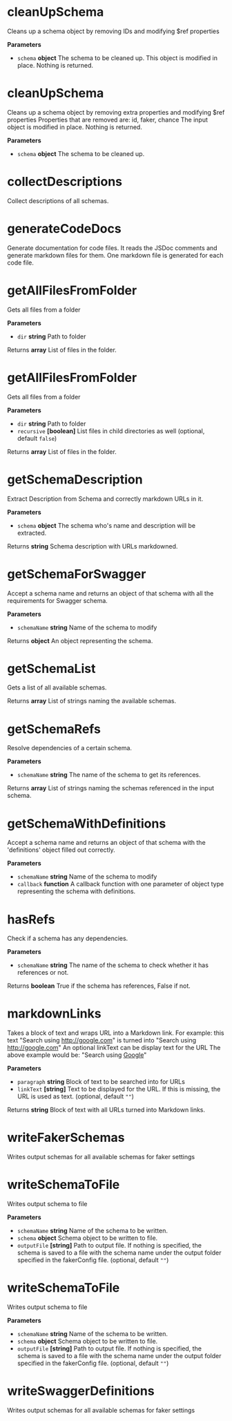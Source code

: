 # cleanUpSchema

Cleans up a schema object by removing IDs and modifying $ref properties

**Parameters**

-   `schema` **object** The schema to be cleaned up. This object is modified in place. Nothing is returned.

# cleanUpSchema

Cleans up a schema object by removing extra properties and modifying $ref properties
Properties that are removed are: id, faker, chance
The input object is modified in place. Nothing is returned.

**Parameters**

-   `schema` **object** The schema to be cleaned up.

# collectDescriptions

Collect descriptions of all schemas.

# generateCodeDocs

Generate documentation for code files. It reads the JSDoc comments and generate markdown files for them. One markdown file is generated for each code file.

# getAllFilesFromFolder

Gets all files from a folder

**Parameters**

-   `dir` **string** Path to folder

Returns **array** List of files in the folder.

# getAllFilesFromFolder

Gets all files from a folder

**Parameters**

-   `dir` **string** Path to folder
-   `recursive` **[boolean]** List files in child directories as well (optional, default `false`)

Returns **array** List of files in the folder.

# getSchemaDescription

Extract Description from Schema and correctly markdown URLs in it.

**Parameters**

-   `schema` **object** The schema who's name and description will be extracted.

Returns **string** Schema description with URLs markdowned.

# getSchemaForSwagger

Accept a schema name and returns an object of that schema with all the requirements for Swagger schema.

**Parameters**

-   `schemaName` **string** Name of the schema to modify

Returns **object** An object representing the schema.

# getSchemaList

Gets a list of all available schemas.

Returns **array** List of strings naming the available schemas.

# getSchemaRefs

Resolve dependencies of a certain schema.

**Parameters**

-   `schemaName` **string** The name of the schema to get its references.

Returns **array** List of strings naming the schemas referenced in the input schema.

# getSchemaWithDefinitions

Accept a schema name and returns an object of that schema with the 'definitions' object filled out correctly.

**Parameters**

-   `schemaName` **string** Name of the schema to modify
-   `callback` **function** A callback function with one parameter of object type representing the schema with definitions.

# hasRefs

Check if a schema has any dependencies.

**Parameters**

-   `schemaName` **string** The name of the schema to check whether it has references or not.

Returns **boolean** True if the schema has references, False if not.

# markdownLinks

Takes a block of text and wraps URL into a Markdown link.
For example: this text "Search using <http://google.com>"
is turned into "Search using <http://google.com>"
An optional linkText can be display text for the URL
The above example would be: "Search using [Google](http://google.com)"

**Parameters**

-   `paragraph` **string** Block of text to be searched into for URLs
-   `linkText` **[string]** Text to be displayed for the URL. If this is missing, the URL is used as text. (optional, default `""`)

Returns **string** Block of text with all URLs turned into Markdown links.

# writeFakerSchemas

Writes output schemas for all available schemas for faker settings

# writeSchemaToFile

Writes output schema to file

**Parameters**

-   `schemaName` **string** Name of the schema to be written.
-   `schema` **object** Schema object to be written to file.
-   `outputFile` **[string]** Path to output file. If nothing is specified, the schema is saved to a file with the schema name under the output folder specified in the fakerConfig file. (optional, default `""`)

# writeSchemaToFile

Writes output schema to file

**Parameters**

-   `schemaName` **string** Name of the schema to be written.
-   `schema` **object** Schema object to be written to file.
-   `outputFile` **[string]** Path to output file. If nothing is specified, the schema is saved to a file with the schema name under the output folder specified in the fakerConfig file. (optional, default `""`)

# writeSwaggerDefinitions

Writes output schemas for all available schemas for faker settings

